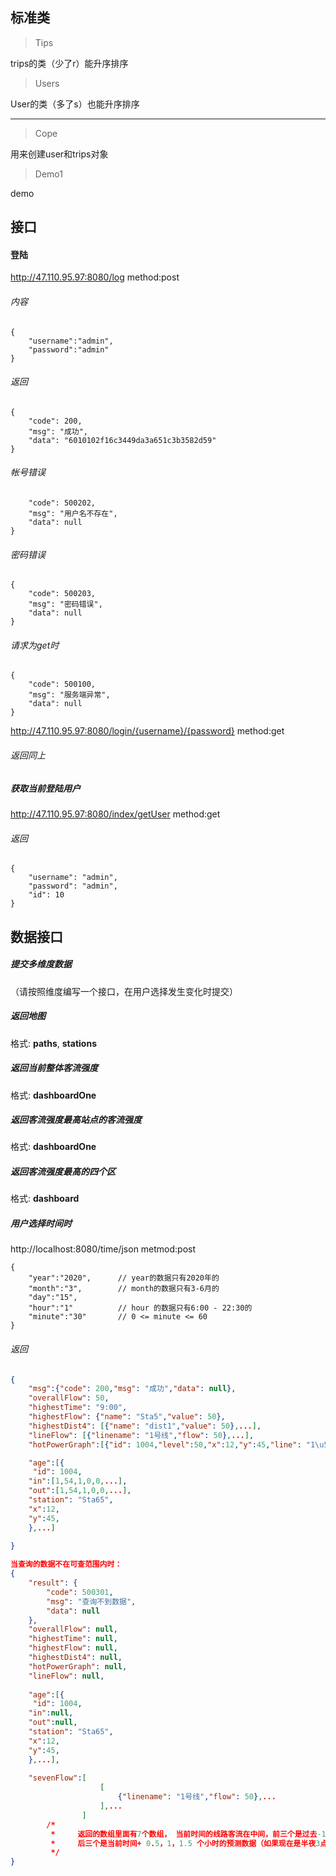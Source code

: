 ## 标准类
> Tips

trips的类（少了r）能升序排序

> Users

User的类（多了s）也能升序排序

---

> Cope

用来创建user和trips对象

> Demo1

demo

## 接口

#### 登陆

http://47.110.95.97:8080/log         method:post   
###### 内容
```
{  
    "username":"admin",  
    "password":"admin"  
}
```
###### 返回 
```
{
    "code": 200,
    "msg": "成功",
    "data": "6010102f16c3449da3a651c3b3582d59"
}
```
###### 帐号错误
```{
    "code": 500202,
    "msg": "用户名不存在",
    "data": null
}
```
###### 密码错误
```
{
    "code": 500203,
    "msg": "密码错误",
    "data": null
}
```
###### 请求为get时
```
{
    "code": 500100,
    "msg": "服务端异常",
    "data": null
}
```

http://47.110.95.97:8080/login/{username}/{password} method:get

###### 返回同上
##### 获取当前登陆用户
http://47.110.95.97:8080/index/getUser method:get
###### 返回
```
{
    "username": "admin",
    "password": "admin",
    "id": 10
}
```
## 数据接口
##### 提交多维度数据
（请按照维度编写一个接口，在用户选择发生变化时提交）

##### 返回地图
格式: **paths**, **stations**

##### 返回当前整体客流强度
格式: **dashboardOne**

##### 返回客流强度最高站点的客流强度
格式: **dashboardOne**

##### 返回客流强度最高的四个区
格式: **dashboard**


##### 用户选择时间时

http://localhost:8080/time/json metmod:post
```
{
    "year":"2020",      // year的数据只有2020年的
    "month":"3",        // month的数据只有3-6月的
    "day":"15",
    "hour":"1"          // hour 的数据只有6:00 - 22:30的
    "minute":"30"       // 0 <= minute <= 60
}
```
###### 返回
```json
{
    "msg":{"code": 200,"msg": "成功","data": null},
    "overallFlow": 50,
    "highestTime": "9:00",
    "highestFlow": {"name": "Sta5","value": 50},
    "highestDist4": [{"name": "dist1","value": 50},...],
    "lineFlow": [{"linename": "1号线","flow": 50},...],
    "hotPowerGraph":[{"id": 1004,"level":50,"x":12,"y":45,"line": "1\u53f7\u7ebf","station": "Sta65","type":0,"dist":"Dist1"},...], // 热力图数据

    "age":[{
     "id": 1004,
    "in":[1,54,1,0,0,...],
    "out":[1,54,1,0,0,...],
    "station": "Sta65",
    "x":12,
    "y":45,
    },...]
    
}

当查询的数据不在可查范围内时：
{
    "result": {
        "code": 500301,
        "msg": "查询不到数据",
        "data": null
    },
    "overallFlow": null,
    "highestTime": null,
    "highestFlow": null,
    "highestDist4": null,
    "hotPowerGraph": null,
    "lineFlow": null,
    
    "age":[{
     "id": 1004,
    "in":null,
    "out":null,
    "station": "Sta65",
    "x":12,
    "y":45,
    },...],
    
    "sevenFlow":[
                    [
                        {"linename": "1号线","flow": 50},...
                    ],...
                ]  
        /*
         *     返回的数组里面有7个数组， 当前时间的线路客流在中间，前三个是过去-1.5，-1，-0.5小时的站点客流（如果现在是6:00则前三个都是[]）
         *     后三个是当前时间+ 0.5，1，1.5 个小时的预测数据（如果现在是半夜3点 则返回[[],[],[],[],[],[],[]]）
         */
}
```

